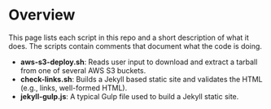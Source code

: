 # Overview
This page lists each script in this repo and a short description of what it does. The scripts contain comments that document what the code is doing.

- **aws-s3-deploy.sh**: Reads user input to download and extract a tarball from one of several AWS S3 buckets.
- **check-links.sh**: Builds a Jekyll based static site and validates the HTML (e.g., links, well-formed HTML).
- **jekyll-gulp.js**: A typical Gulp file used to build a Jekyll static site.
